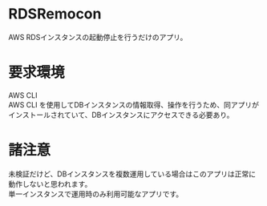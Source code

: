 # RDSRemocon
AWS RDSインスタンスの起動停止を行うだけのアプリ。

# 要求環境
AWS CLI  
AWS CLI を使用してDBインスタンスの情報取得、操作を行うため、同アプリがインストールされていて、DBインスタンスにアクセスできる必要あり。

# 諸注意
未検証だけど、DBインスタンスを複数運用している場合はこのアプリは正常に動作しないと思われます。  
単一インスタンスで運用時のみ利用可能なアプリです。

